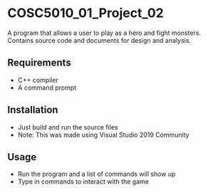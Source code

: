 # COSC5010_01_Project_02

A program that allows a user to play as a hero and fight monsters.  
Contains source code and documents for design and analysis.

## Requirements

- C++ compiler
- A command prompt

## Installation 

- Just build and run the source files
- Note: This was made using Visual Studio 2019 Community

## Usage

- Run the program and a list of commands will show up
- Type in commands to interact with the game